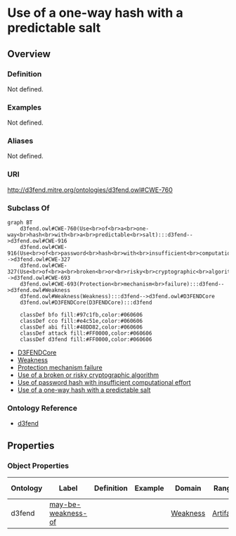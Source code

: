 # Use of a one-way hash with a predictable salt

## Overview

### Definition
Not defined.

### Examples
Not defined.

### Aliases
Not defined.

### URI
http://d3fend.mitre.org/ontologies/d3fend.owl#CWE-760

### Subclass Of
```mermaid
graph BT
    d3fend.owl#CWE-760(Use<br>of<br>a<br>one-way<br>hash<br>with<br>a<br>predictable<br>salt):::d3fend-->d3fend.owl#CWE-916
    d3fend.owl#CWE-916(Use<br>of<br>password<br>hash<br>with<br>insufficient<br>computational<br>effort):::d3fend-->d3fend.owl#CWE-327
    d3fend.owl#CWE-327(Use<br>of<br>a<br>broken<br>or<br>risky<br>cryptographic<br>algorithm):::d3fend-->d3fend.owl#CWE-693
    d3fend.owl#CWE-693(Protection<br>mechanism<br>failure):::d3fend-->d3fend.owl#Weakness
    d3fend.owl#Weakness(Weakness):::d3fend-->d3fend.owl#D3FENDCore
    d3fend.owl#D3FENDCore(D3FENDCore):::d3fend
    
    classDef bfo fill:#97c1fb,color:#060606
    classDef cco fill:#e4c51e,color:#060606
    classDef abi fill:#48DD82,color:#060606
    classDef attack fill:#FF0000,color:#060606
    classDef d3fend fill:#FF0000,color:#060606
```

- [D3FENDCore](/docs/ontology/reference/model/D3FENDCore/D3FENDCore.md)
- [Weakness](/docs/ontology/reference/model/D3FENDCore/Weakness/Weakness.md)
- [Protection mechanism failure](/docs/ontology/reference/model/D3FENDCore/Weakness/Protection%20mechanism%20failure/Protection%20mechanism%20failure.md)
- [Use of a broken or risky cryptographic algorithm](/docs/ontology/reference/model/D3FENDCore/Weakness/Protection%20mechanism%20failure/Use%20of%20a%20broken%20or%20risky%20cryptographic%20algorithm/Use%20of%20a%20broken%20or%20risky%20cryptographic%20algorithm.md)
- [Use of password hash with insufficient computational effort](/docs/ontology/reference/model/D3FENDCore/Weakness/Protection%20mechanism%20failure/Use%20of%20a%20broken%20or%20risky%20cryptographic%20algorithm/Use%20of%20password%20hash%20with%20insufficient%20computational%20effort/Use%20of%20password%20hash%20with%20insufficient%20computational%20effort.md)
- [Use of a one-way hash with a predictable salt](/docs/ontology/reference/model/D3FENDCore/Weakness/Protection%20mechanism%20failure/Use%20of%20a%20broken%20or%20risky%20cryptographic%20algorithm/Use%20of%20password%20hash%20with%20insufficient%20computational%20effort/Use%20of%20a%20one-way%20hash%20with%20a%20predictable%20salt/Use%20of%20a%20one-way%20hash%20with%20a%20predictable%20salt.md)


### Ontology Reference
- [d3fend](http://d3fend.mitre.org/ontologies/d3fend.owl#)

## Properties
### Object Properties
| Ontology | Label | Definition | Example | Domain | Range | Inverse Of |
|----------|-------|------------|---------|--------|-------|------------|
| d3fend | [may-be-weakness-of](http://d3fend.mitre.org/ontologies/d3fend.owl#may-be-weakness-of) |  |  | [Weakness](/docs/ontology/reference/model/D3FENDCore/Weakness/Weakness.md) | [Artifact](/docs/ontology/reference/model/D3FENDCore/Artifact/Artifact.md) | [may-have-weakness](http://d3fend.mitre.org/ontologies/d3fend.owl#may-have-weakness) |

